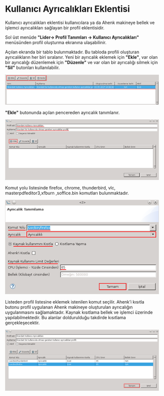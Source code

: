 # Kullanıcı Ayrıcalıkları Eklentisi

Kullanıcı ayrıcalıkları eklentisi kullanıcılara ya da Ahenk makineye bellek ve işlemci ayrıcalıkları sağlayan bir profil eklentisidir.

Sol üst menüde **"Lider-> Profil Tanımları -> Kullanıcı Ayrıcalıkları"** menüsünden profil oluşturma ekranına ulaşabilinir.

Açılan ekranda bir tablo bulunmaktadır. Bu tabloda profili oluşturan ayrıcalıkların her biri sıralanır. Yeni bir ayrıcalık eklemek için **"Ekle"**, var olan bir ayrıcalığı düzenlemek için **"Düzenle"** ve var olan bir ayrıcalığı silmek için **"Sil"** butonları kullanılabilir.

![Kullanıcı Ayrıcalıkları Liste](images/userpriv-4.png)

**"Ekle"** butonunda açılan pencereden ayrıcalık tanımlanır.

![Kullanıcı Ayrıcalıkları Ekle](images/userpriv-1.png)

Komut yolu listesinde firefox, chrome, thunderbird, vlc, masterpdfeditor3,xfburn ,soffice.bin komutları bulunmaktadır.

![Kullanıcı Ayrıcalıkları Komut Yolu](images/userpriv-2.png)

Listeden profil listesine eklemek istenilen komut seçilir. Ahenk’i kısıtla butonu profil uygulanan Ahenk makineye oluşturulan ayrıcalığın uygulanmasını sağlamaktadır. Kaynak kısıtlama bellek ve işlemci üzerinde yapılabilmektedir. Bu alanlar doldurulduğu takdirde kısıtlama gerçekleşecektir.

![Kullanıcı Ayrıcalıkları Sonuc](images/userpriv-3.png)


